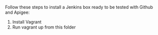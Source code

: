 Follow these steps to install a Jenkins box ready to be tested with Github and Apigee:

1. Install Vagrant
2. Run vagrant up from this folder

